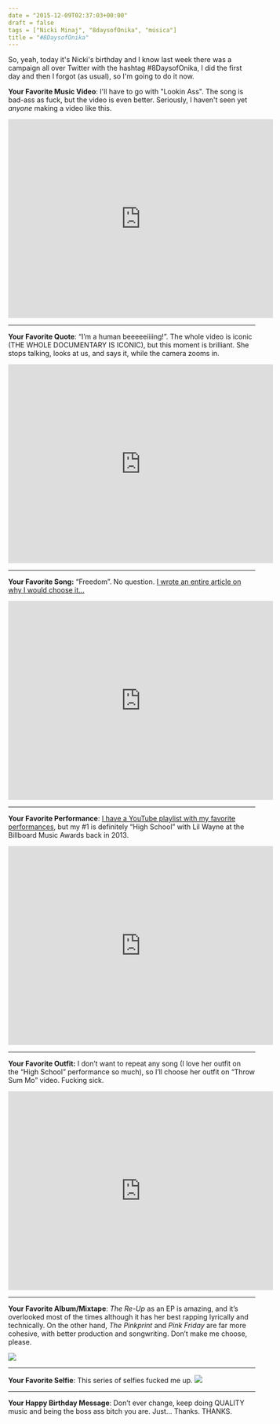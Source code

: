 ```yaml
---
date = "2015-12-09T02:37:03+00:00"
draft = false
tags = ["Nicki Minaj", "8daysofOnika", "música"]
title = "#8DaysofOnika"
---
```

So, yeah, today it's Nicki's birthday and I know last week there was a campaign all over Twitter with the hashtag #8DaysofOnika, I did the first day and then I forgot (as usual), so I'm going to do it now.

<!-- more -->

**Your Favorite Music Video**: I'll have to go with "Lookin Ass". The song is bad-ass as fuck, but the video is even better. Seriously, I haven't seen yet _anyone_ making a video like this.
<iframe width="540" height="405" id="youtube_iframe" src="https://www.youtube.com/embed/2mwNbTL3pOs?feature=oembed&enablejsapi=1&origin=https://safe.txmblr.com&wmode=opaque" frameborder="0" allowfullscreen=""></iframe>

----

**Your Favorite Quote**: “I’m a human beeeeeiiiing!”. The whole video is iconic (THE WHOLE DOCUMENTARY IS ICONIC), but this moment is brilliant. She stops talking, looks at us, and says it, while the camera zooms in. 
<iframe width="540" height="405" id="youtube_iframe" src="https://www.youtube.com/embed/PzGZamtlRP0?feature=oembed&enablejsapi=1&origin=https://safe.txmblr.com&wmode=opaque" frameborder="0" allowfullscreen=""></iframe>

----

**Your Favorite Song:** “Freedom”. No question. [I wrote an entire article on why I would choose it...](https://medium.com/@enricll/this-is-the-best-nicki-minaj-song-e731a9b177b5#.efpx92ldv)
<iframe width="540" height="405" id="youtube_iframe" src="https://www.youtube.com/embed/54zpFh0KuK0?feature=oembed&enablejsapi=1&origin=https://safe.txmblr.com&wmode=opaque" frameborder="0" allowfullscreen=""></iframe>

----

**Your Favorite Performance**: [I have a YouTube playlist with my favorite performances](https://www.youtube.com/playlist?list=PLUqCSYhMF85UGSVjesRzKD6zGnpsuPUvX), but my #1 is definitely “High School” with Lil Wayne at the Billboard Music Awards back in 2013.
<iframe width="540" height="405" id="youtube_iframe" src="https://www.youtube.com/embed/JiYxO1Hmvkk?feature=oembed&enablejsapi=1&origin=https://safe.txmblr.com&wmode=opaque" frameborder="0" allowfullscreen=""></iframe>

----

**Your Favorite Outfit:** I don’t want to repeat any song (I love her outfit on the “High School” performance so much), so I’ll choose her outfit on “Throw Sum Mo” video. Fucking sick.
<iframe width="540" height="405" id="youtube_iframe" src="https://www.youtube.com/embed/fwrY0D2ACNk?feature=oembed&enablejsapi=1&origin=https://safe.txmblr.com&wmode=opaque" frameborder="0" allowfullscreen=""></iframe>

----

**Your Favorite Album/Mixtape**: _The Re-Up_ as an EP is amazing, and it’s overlooked most of the times although it has her best rapping lyrically and technically. On the other hand, _The Pinkprint_ and _Pink Friday_ are far more cohesive, with better production and songwriting. Don’t make me choose, please.

![](https://38.media.tumblr.com/8cece8ed6df46473800ae11e8f106ab3/tumblr_nlov6gQqAG1qhqs99o2_250.gif)

----

**Your Favorite Selfie**: This series of selfies fucked me up.
![](https://scontent-mad1-1.cdninstagram.com/hphotos-xfp1/t51.2885-15/e35/12224295_962329687160328_1179435564_n.jpg)

----

**Your Happy Birthday Message**: Don’t ever change, keep doing QUALITY music and being the boss ass bitch you are. Just... Thanks. THANKS. 